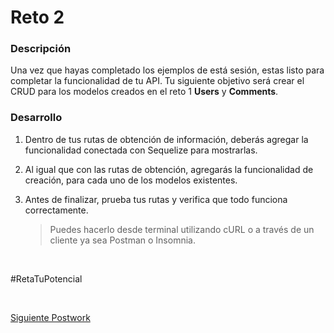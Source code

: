 # Reto 2
### Descripción
Una vez que hayas completado los ejemplos de está sesión, estas listo para completar la funcionalidad de tu API. Tu siguiente objetivo será crear el CRUD para los modelos creados en el reto 1 **Users** y **Comments**.

### Desarrollo
1. Dentro de tus rutas de obtención de información, deberás agregar la funcionalidad conectada con Sequelize para mostrarlas.

2. Al igual que con las rutas de obtención, agregarás la funcionalidad de creación, para cada uno de los modelos existentes.

3. Antes de finalizar, prueba tus rutas y verifica que todo funciona correctamente.

    > Puedes hacerlo desde terminal utilizando cURL o a través de un cliente ya sea Postman o Insomnia.

<br/>

#RetaTuPotencial

<br/>

[Siguiente Postwork](../Postwork/Readme.md)